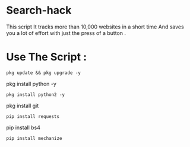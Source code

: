 # Search-hack

This script It tracks more than 10,000 websites in a short time
And saves you a lot of effort with just the press of a button .
# Use The Script :

```
pkg update && pkg upgrade -y
```
pkg install python -y
```
pkg install python2 -y
```
pkg install git
```
pip install requests
```
pip install bs4
```
pip install mechanize
```


